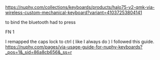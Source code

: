 https://nuphy.com/collections/keyboards/products/halo75-v2-qmk-via-wireless-custom-mechanical-keyboard?variant=41037253804141



to bind the bluetooth
had to press

FN 1


I remapped the caps lock to ctrl ( like I always do )
I followed this guide.
https://nuphy.com/pages/via-usage-guide-for-nuphy-keyboards?_pos=1&_sid=86a8cb656&_ss=r
